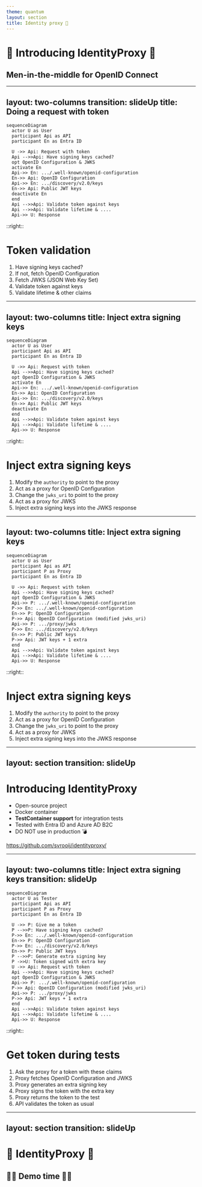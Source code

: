 ```yaml
---
theme: quantum
layout: section
title: Identity proxy 🔐
---
```


# 🔑 Introducing IdentityProxy 🔑

## Men-in-the-middle for OpenID Connect

---
layout: two-columns
transition: slideUp
title: Doing a request with token
---

```mermaid
sequenceDiagram
  actor U as User
  participant Api as API
  participant En as Entra ID

  U ->> Api: Request with token
  Api -->>Api: Have signing keys cached?
  opt OpenID Configuration & JWKS
  activate En
  Api->> En: .../.well-known/openid-configuration
  En->> Api: OpenID Configuration
  Api->> En: .../discovery/v2.0/keys
  En->> Api: Public JWT keys
  deactivate En
  end
  Api -->>Api: Validate token against keys
  Api -->>Api: Validate lifetime & ....
  Api->> U: Response
```

::right::

# Token validation

1. Have signing keys cached?
1. If not, fetch OpenID Configuration
1. Fetch JWKS (JSON Web Key Set)
1. Validate token against keys
1. Validate lifetime & other claims

---
layout: two-columns
title: Inject extra signing keys
---

```mermaid
sequenceDiagram
  actor U as User
  participant Api as API
  participant En as Entra ID

  U ->> Api: Request with token
  Api -->>Api: Have signing keys cached?
  opt OpenID Configuration & JWKS
  activate En
  Api->> En: .../.well-known/openid-configuration
  En->> Api: OpenID Configuration
  Api->> En: .../discovery/v2.0/keys
  En->> Api: Public JWT keys
  deactivate En
  end
  Api -->>Api: Validate token against keys
  Api -->>Api: Validate lifetime & ....
  Api->> U: Response
```

::right::

# Inject extra signing keys

1. Modify the `authority` to point to the proxy
1. Act as a proxy for OpenID Configuration
1. Change the `jwks_uri` to point to the proxy
1. Act as a proxy for JWKS
1. Inject extra signing keys into the JWKS response

---
layout: two-columns
title: Inject extra signing keys
---


```mermaid
sequenceDiagram
  actor U as User
  participant Api as API
  participant P as Proxy
  participant En as Entra ID

  U ->> Api: Request with token
  Api -->>Api: Have signing keys cached?
  opt OpenID Configuration & JWKS
  Api->> P: .../.well-known/openid-configuration
  P->> En: .../.well-known/openid-configuration
  En->> P: OpenID Configuration
  P->> Api: OpenID Configuration (modified jwks_uri)
  Api->> P: .../proxy/jwks
  P->> En: .../discovery/v2.0/keys
  En->> P: Public JWT keys
  P->> Api: JWT keys + 1 extra
  end
  Api -->>Api: Validate token against keys
  Api -->>Api: Validate lifetime & ....
  Api->> U: Response
```


::right::

# Inject extra signing keys

1. Modify the `authority` to point to the proxy
1. Act as a proxy for OpenID Configuration
1. Change the `jwks_uri` to point to the proxy
1. Act as a proxy for JWKS
1. Inject extra signing keys into the JWKS response

---
layout: section
transition: slideUp
---

# Introducing IdentityProxy

- Open-source project
- Docker container
- **TestContainer support** for integration tests
- Tested with Entra ID and Azure AD B2C
- DO NOT use in production 💣
 
https://github.com/svrooij/identityproxy/

---
layout: two-columns
title: Inject extra signing keys
transition: slideUp
---

```mermaid
sequenceDiagram
  actor U as Tester
  participant Api as API
  participant P as Proxy
  participant En as Entra ID

  U ->> P: Give me a token
  P -->>P: Have signing keys cached?
  P->> En: .../.well-known/openid-configuration
  En->> P: OpenID Configuration
  P->> En: .../discovery/v2.0/keys
  En->> P: Public JWT keys
  P -->>P: Generate extra signing key
  P ->>U: Token signed with extra key
  U ->> Api: Request with token
  Api -->>Api: Have signing keys cached?
  opt OpenID Configuration & JWKS
  Api->> P: .../.well-known/openid-configuration
  P->> Api: OpenID Configuration (modified jwks_uri)
  Api->> P: .../proxy/jwks
  P->> Api: JWT keys + 1 extra
  end
  Api -->>Api: Validate token against keys
  Api -->>Api: Validate lifetime & ....
  Api->> U: Response
```

::right::

# Get token during tests

1. Ask the proxy for a token with these claims
1. Proxy fetches OpenID Configuration and JWKS
1. Proxy generates an extra signing key
1. Proxy signs the token with the extra key
1. Proxy returns the token to the test
1. API validates the token as usual


---
layout: section
transition: slideUp
---

# 🔑 IdentityProxy 🔑

## 🧑‍💻 Demo time 🧑‍💻

